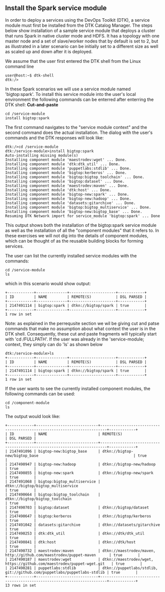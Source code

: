 ## Install the Spark service module
In order to deploy a services using the DevOps Toolkit (DTK), a service module must first be installed from the DTK Catalog Manager. The steps below show installation of a sample service module that deploys a cluster that runs Spark in native cluster mode and HDFS. It has a topology with one master node and a set of slave/worker nodes that by default is set to 2, but as illustrated in a later scenario can be initially set to a different size as well as scaled up and down after it is deployed.

We assume that the user first entered the DTK shell from the Linux command line
```
user@host:~$ dtk-shell
dtk:/>
```
In these Spark scenarios we will use a service module named 'bigtop:spark'. To install this service module into the user's local environment the following commands can be enterred after enterring the DTK shell:
**Cut-and-paste**


```
cd /service-module
install bigtop:spark

```
The first command navigates to the "service module context" and the second command does the actual installation. The dialog with the user's commands and the DTK responses will look like:
```
dtk:/>cd /service-module
dtk:/service-module>install bigtop:spark
Auto-installing missing module(s)
Installing component module 'maestrodev:wget' ... Done.
Installing component module 'dtk:dtk_util' ... Done.
Installing component module 'puppetlabs:stdlib' ... Done.
Installing component module 'bigtop:kerberos' ... Done.
Installing component module 'bigtop:bigtop_toolchain' ... Done.
Installing component module 'bigtop:dataset' ... Done.
Installing component module 'maestrodev:maven' ... Done.
Installing component module 'dtk:host' ... Done.
Installing component module 'bigtop-new:spark' ... Done.
Installing component module 'bigtop-new:hadoop' ... Done.
Installing component module 'datasets:gitarchive' ... Done.
Installing component module 'bigtop:bigtop_multiservice' ... Done.
Installing component module 'bigtop-new:bigtop_base' ... Done.
Resuming DTK Network import for service_module 'bigtop:spark' ... Done
```
This output shows both the installation of the bigtop:spark service module as well as the installation of all the "component modules" that it refers to. In these exercises we will not dig into the details of component modules, which can be thought of as the reusable building blocks for forming services.

The user can list the currently installed service modules with the commands:
```
cd /service-module
ls
```
which in this scenario would show output:
```
+------------+--------------+---------------------+------------+
| ID         | NAME         | REMOTE(S)           | DSL PARSED |
+------------+--------------+---------------------+------------+
| 2147491114 | bigtop:spark | dtkn://bigtop/spark | true       |
+------------+--------------+---------------------+------------+
1 row in set
```
Note: as explained in the perrequsite section we wil be giving cut and patse commands that make no assumption about what context the user is in the DTK shell. Consequently, these cut and paste fragments will typically start with 'cd /FULLPATH'. If the user was already in the 'service-module; context, they simply can do 'ls' as shown below
```
dtk:/service-module>ls
+------------+--------------+---------------------+------------+
| ID         | NAME         | REMOTE(S)           | DSL PARSED |
+------------+--------------+---------------------+------------+
| 2147491114 | bigtop:spark | dtkn://bigtop/spark | true       |
+------------+--------------+---------------------+------------+
1 row in set
```

If the user wants to see the currently installed component modules, the following commands can be used:
```
cd /component-module
ls

```
The output would look like:
```
+------------+----------------------------+-------------------------------------------------------------------------+------------+
| ID         | NAME                       | REMOTE(S)                                                               | DSL PARSED |
+------------+----------------------------+-------------------------------------------------------------------------+------------+
| 2147491096 | bigtop-new:bigtop_base     | dtkn://bigtop-new/bigtop_base                                           | true       |
| 2147490947 | bigtop-new:hadoop          | dtkn://bigtop-new/hadoop                                                | true       |
| 2147490855 | bigtop-new:spark           | dtkn://bigtop-new/spark                                                 | true       |
| 2147491068 | bigtop:bigtop_multiservice | dtkn://bigtop/bigtop_multiservice                                       | true       |
| 2147490664 | bigtop:bigtop_toolchain    | dtkn://bigtop/bigtop_toolchain                                          | true       |
| 2147490703 | bigtop:dataset             | dtkn://bigtop/dataset                                                   | true       |
| 2147490647 | bigtop:kerberos            | dtkn://bigtop/kerberos                                                  | true       |
| 2147491042 | datasets:gitarchive        | dtkn://datasets/gitarchive                                              | true       |
| 2147490253 | dtk:dtk_util               | dtkn://dtk/dtk_util                                                     | true       |
| 2147490841 | dtk:host                   | dtkn://dtk/host                                                         | true       |
| 2147490732 | maestrodev:maven           | dtkn://maestrodev/maven, http://github.com/maestrodev/puppet-maven      | true       |
| 2147490187 | maestrodev:wget            | dtkn://maestrodev/wget, https://github.com/maestrodev/puppet-wget.git   | true       |
| 2147490281 | puppetlabs:stdlib          | dtkn://puppetlabs/stdlib, git://github.com/puppetlabs/puppetlabs-stdlib | true       |
+------------+----------------------------+-------------------------------------------------------------------------+------------+
13 rows in set
```
